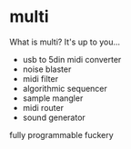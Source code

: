 # multi



What is multi?
It's up to you...

- usb to 5din midi converter  
- noise blaster  
- midi filter  
- algorithmic sequencer  
- sample mangler
- midi router  
- sound generator  


fully programmable fuckery 
